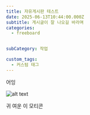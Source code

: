 ```yaml
---
title: 자유게시판 테스트
date: 2025-06-13T10:44:00.000Z
subtitle: 게시글이 잘 나오길 바라며
categories:
  - freeboard


subCategory: 작업

custom_tags:
  - 커스텀 태그
---
```

어잉

![alt text](/img/uploads/kakaotalk_20230217_012336798.png "title")

귀 여운 이 모티콘
